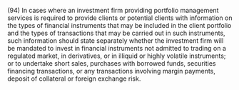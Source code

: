 (94) In cases where an investment firm providing portfolio management services is required to provide clients or potential clients with information on the types of financial instruments that may be included in the client portfolio and the types of transactions that may be carried out in such instruments, such information should state separately whether the investment firm will be mandated to invest in financial instruments not admitted to trading on a regulated market, in derivatives, or in illiquid or highly volatile instruments; or to undertake short sales, purchases with borrowed funds, securities financing transactions, or any transactions involving margin payments, deposit of collateral or foreign exchange risk.